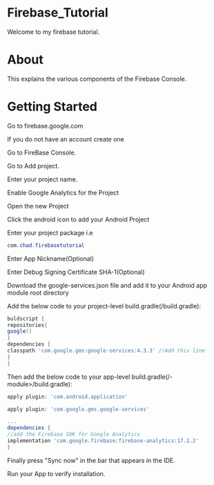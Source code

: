 # Firebase_Tutorial

Welcome to my firebase tutorial.

# About

This explains the various components of the Firebase Console.

# Getting Started

Go to firebase.google.com

If you do not have an account create one

Go to  FireBase Console.

Go to Add project.

Enter your project name.

Enable Google Analytics for the Project

Open the new Project

Click the android icon to add your Android Project


Enter your project package i.e

```java
com.chad.firebasetutorial
```

Enter App Nickname(Optional)

Enter Debug Signing Certificate SHA-1(Optional)

Download the google-services.json file and add it to your Android app module root directory

Add the below code to your project-level build.gradle(<project>/build.gradle):
```groovy
buldscript {
repositories{
google()
}
dependencies {
classpath 'com.google.gms:google-services:4.3.3' //Add this line
}
}
```

Then add the below code to  your app-level build.gradle(<project>/<app>-module>/build.gradle):
```groovy
apply plugin: 'com.android.application'

apply plugin: 'com.google.gms.google-services'

...
dependencies {
//add the Firebase SDK for Google Analytics
implementation 'com.google.firebase:firebase-analytics:17.2.2'
}
```
Finally press "Sync now" in the bar that appears in the IDE.

Run your App to verify installation.